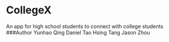 # CollegeX
An app for high school students to connect with college students
###Author
Yunhao Qing
Daniel Tao
Hsing Tang
Jason Zhou
